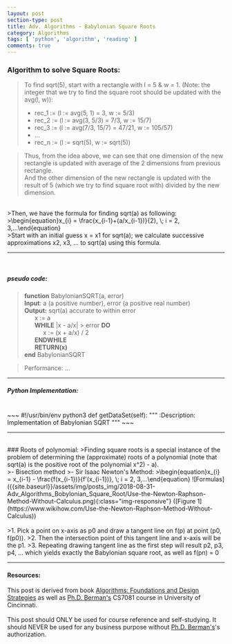 ```yaml
---
layout: post
section-type: post
title: Adv. Algorithms - Babylonian Square Roots
category: Algorithms
tags: [ 'python', 'algorithm', 'reading' ]
comments: true
---
```

<head>
<script src='https://cdnjs.cloudflare.com/ajax/libs/mathjax/2.7.5/latest.js?config=TeX-MML-AM_CHTML' async></script>
</head>

### Algorithm to solve Square Roots:
>To find sqrt(5), start with a rectangle with l = 5 & w = 1. (Note: the integer that we try to find the square root should be updated with the avg(l, w)):
>- rec_1 := (l := avg(5, 1) = 3, w := 5/3)
>- rec_2 := (l := avg(3, 5/3) = 7/3, w := 15/7)
>- rec_3 := (l := avg(7/3, 15/7) = 47/21, w := 105/57)
>- ...
>- rec_n := (l := sqrt(5), w := sqrt(5))

>Thus, from the idea above, we can see that one dimension of the new rectangle is updated with average of the 2 dimensions from previous rectangle.<br>
>And the other dimension of the new rectangle is updated with the result of 5 (which we try to find square root with) divided by the new dimension.<br>
<br>
>Then, we have the formula for finding sqrt(a) as following:<br>
>\begin{equation}x_{i} = \frac{x_{i-1}+(a/x_{i-1})}{2}, \; i = 2, 3,...\end{equation}<br>
>Start with an initial guess x = x1 for sqrt(a); we calculate successive approximations x2, x3, ... to sqrt(a) using this formula.

<hr>

<br>

##### pseudo code:
>**function** BabylonianSQRT(a, error) <br>
>**Input**: a (a positive number), error (a positive real number) <br>
>**Output:** sqrt(a) accurate to within error <br>
>&nbsp;&nbsp;&nbsp;&nbsp;&nbsp; x := a <br>
>&nbsp;&nbsp;&nbsp;&nbsp;&nbsp; **WHILE** |x - a/x| > error **DO**<br>
>&nbsp;&nbsp;&nbsp;&nbsp;&nbsp;&nbsp;&nbsp;&nbsp;&nbsp;&nbsp; x := (x + a/x) / 2<br>
>&nbsp;&nbsp;&nbsp;&nbsp;&nbsp; **ENDWHILE**<br>
>&nbsp;&nbsp;&nbsp;&nbsp;&nbsp; **RETURN(x)**<br>
**end** BabylonianSQRT <br>

>Performance: ...

<hr>

##### Python Implementation:
<br>
~~~ 
#!/usr/bin/env python3
def getDataSet(self):
        """
        :Description: Implementation of Babylonian SQRT
        """
~~~
<br>

<hr>

<br>
### Roots of polynomial:
>Finding square roots is a special instance of the problem of determining the (approximate) roots of a polynomial (note that sqrt(a) is the positive root of the polynomial x^2) - a).<br>
>- Bisection method
>- Sir Isaac Newton's Method: 
>\begin{equation}x_{i} = x_{i-1} - \frac{f(x_{i-1})}{f'(x_{i-1})}, \; i = 2, 3,...\end{equation}
![Formulas]({{site.baseurl}}/assets/img/posts_img/2018-08-31-Adv_Algorithms_Bobylonian_Square_Root/Use-the-Newton-Raphson-Method-Without-Calculus.png){:class="img-responsive"}
([Figure 1](https://www.wikihow.com/Use-the-Newton-Raphson-Method-Without-Calculus))
<br>
<br>
>1. Pick a point on x-axis as p0 and draw a tangent line on f(p) at point (p0, f(p0)).
>2. Then the intersection point of this tangent line and x-axis will be the p1.
>3. Repeating drawing tangent line as the first step will result p2, p3, p4, ... which yields exactly the Babylonian square root, as well as f(pn) = 0

<hr>

#### Resources:
This post is derived from book [Algorithms: Foundations and Design Strategies](https://www.google.com/url?sa=t&rct=j&q=&esrc=s&source=web&cd=1&cad=rja&uact=8&ved=2ahUKEwjXxpDXqZvdAhUF9IMKHd-EBBMQFjAAegQIChAB&url=https%3A%2F%2Fwww.amazon.com%2FAlgorithms-Foundations-Strategies-Kenneth-Berman%2Fdp%2F0692993762&usg=AOvVaw3nkti_AUzVC1V8GF_CMFlH) as well as [Ph.D. Berman's](https://eecs.ceas.uc.edu/~berman/) CS7081 course in University of Cincinnati.
<br><br>
This post should ONLY be used for course reference and self-studying. It should NEVER be used for any business purpose without [Ph.D. Berman's](https://eecs.ceas.uc.edu/~berman/)'s authorization.
<br>
<br>

